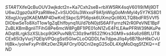 $START$XifeQcBuOUV3wjkdct2n+Ka7Cxh2seB+rbXW5RK4sqV601l9/Mlj9DTU6wJ2gpz0aXPzaRWeeZ+lrSUOGlu3WxxsF9A1jnWigGoMnMyI4y5Y7KS8D1X8xgUcyg0KAEMMP4DwKnESkpcS/P56psk6UXmzQcII6XLTQ8bdFR5VVf5DIObwSeTo8XoT1ow1gZqEhIfbynq1lU/d7bN0jdS6AFFyrnzN2rR0PeVNE1BpFZuBLKBmBgnliTFihG8Pe6mcW8PgBF1IPE01oN1ZvE4FtLEAwPFRW39NKuPeADqt8LrgkSzXSLbcp9GKPuvNB/C30z9wf852ZfKrs3GM9+sd4s6z6BfLUT8CEx65l3yVurj7QEIpVPQcgSst5GlwCLoOQDDLfw7djpeJ/Iq4y6B7BoH6kCvUHjBk+/yoIwFxyPri8KzOerZRjAFOry/0QCnl2egG25oDL4XgMoDqgSfZKQ==$END$